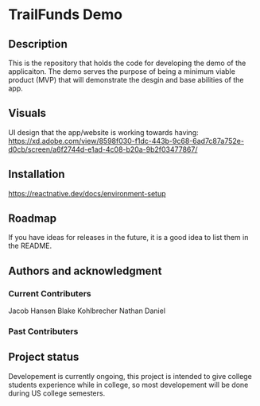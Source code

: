 # TrailFunds Demo

## Description
This is the repository that holds the code for developing the demo of the applicaiton. The demo serves the purpose of being a minimum viable product (MVP) that will demonstrate the desgin and base abilities of the app.

## Visuals
UI design that the app/website is working towards having: https://xd.adobe.com/view/8598f030-f1dc-443b-9c68-6ad7c87a752e-d0cb/screen/a6f2744d-e1ad-4c08-b20a-9b2f03477867/ 

## Installation
https://reactnative.dev/docs/environment-setup 

## Roadmap
If you have ideas for releases in the future, it is a good idea to list them in the README.

## Authors and acknowledgment
### Current Contributers
Jacob Hansen
Blake Kohlbrecher
Nathan Daniel

### Past Contributers 

## Project status
Developement is currently ongoing, this project is intended to give college students experience while in college, so most developement will be done during US college semesters. 
